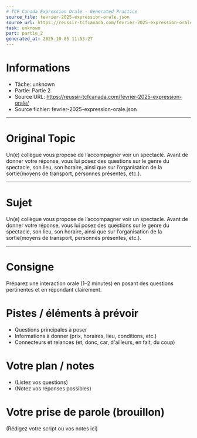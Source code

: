 ```yaml
---
# TCF Canada Expression Orale - Generated Practice
source_file: fevrier-2025-expression-orale.json
source_url: https://reussir-tcfcanada.com/fevrier-2025-expression-orale/
task: unknown
part: partie_2
generated_at: 2025-10-05 11:53:27
---
```


# Informations
- Tâche: unknown
- Partie: Partie 2
- Source URL: https://reussir-tcfcanada.com/fevrier-2025-expression-orale/
- Source fichier: fevrier-2025-expression-orale.json

---

# Original Topic
Un(e) collègue vous propose de l’accompagner voir un spectacle. Avant de donner votre réponse, vous lui posez des questions sur le genre du spectacle, son lieu, son horaire, ainsi que sur l’organisation de la sortie(moyens de transport, personnes présentes, etc.).

---

# Sujet
Un(e) collègue vous propose de l’accompagner voir un spectacle. Avant de donner votre réponse, vous lui posez des questions sur le genre du spectacle, son lieu, son horaire, ainsi que sur l’organisation de la sortie(moyens de transport, personnes présentes, etc.).

---
# Consigne
Préparez une interaction orale (1–2 minutes) en posant des questions pertinentes et en répondant clairement.

# Pistes / éléments à prévoir
- Questions principales à poser
- Informations à donner (prix, horaires, lieu, conditions, etc.)
- Connecteurs et relances (et, donc, car, d'ailleurs, en fait, du coup)

# Votre plan / notes
- (Listez vos questions)
- (Notez vos réponses possibles)

# Votre prise de parole (brouillon)
(Rédigez votre script ou vos notes ici)
